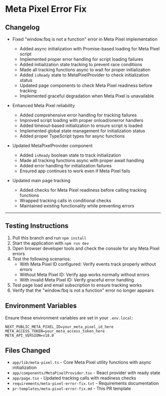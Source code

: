 # Meta Pixel Error Fix

## Changelog

- Fixed "window.fbq is not a function" error in Meta Pixel implementation
  - Added async initialization with Promise-based loading for Meta Pixel script
  - Implemented proper error handling for script loading failures
  - Added initialization state tracking to prevent race conditions
  - Made all tracking functions async to wait for proper initialization
  - Added `isReady` state to MetaPixelProvider to check initialization status
  - Updated page components to check Meta Pixel readiness before tracking
  - Implemented graceful degradation when Meta Pixel is unavailable

- Enhanced Meta Pixel reliability
  - Added comprehensive error handling for tracking failures
  - Improved script loading with proper onload/onerror handlers
  - Added timeout-based initialization to ensure script is loaded
  - Implemented global state management for initialization status
  - Added proper TypeScript types for async functions

- Updated MetaPixelProvider component
  - Added `isReady` boolean state to track initialization
  - Made all tracking functions async with proper await handling
  - Added error handling for initialization failures
  - Ensured app continues to work even if Meta Pixel fails

- Updated main page tracking
  - Added checks for Meta Pixel readiness before calling tracking functions
  - Wrapped tracking calls in conditional checks
  - Maintained existing functionality while preventing errors

---

## Testing Instructions

1. Pull this branch and run `npm install`
2. Start the application with `npm run dev`
3. Open browser developer tools and check the console for any Meta Pixel errors
4. Test the following scenarios:
   - With Meta Pixel ID configured: Verify events track properly without errors
   - Without Meta Pixel ID: Verify app works normally without errors
   - With invalid Meta Pixel ID: Verify graceful error handling
5. Test page load and email subscription to ensure tracking works
6. Verify that the "window.fbq is not a function" error no longer appears

## Environment Variables

Ensure these environment variables are set in your `.env.local`:
```
NEXT_PUBLIC_META_PIXEL_ID=your_meta_pixel_id_here
META_ACCESS_TOKEN=your_meta_access_token_here
META_API_VERSION=v18.0
```

## Files Changed

- `app/lib/meta-pixel.ts` - Core Meta Pixel utility functions with async initialization
- `app/components/MetaPixelProvider.tsx` - React provider with ready state
- `app/page.tsx` - Updated tracking calls with readiness checks
- `requirements/meta-pixel-error-fix.txt` - Requirements documentation
- `pr-templates/meta-pixel-error-fix.md` - This PR template 